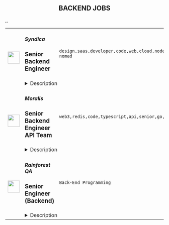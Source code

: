 <div align="center"><h2>BACKEND JOBS</h2></div><table><tr>
                <td width="100" height="100" rowspan="2">
                    <img src="https://remoteok.com/assets/img/jobs/9bb574a8844871f2e2b053d18650c54a1665126941.png" width="38px" height="auto">
                </td>
                <td width="300">
                    <h5>Syndica</h5>
                    <h3>Senior Backend Engineer</h3>
                </td>
                <td width="300">
                    <code>design,saas,developer,code,web,cloud,node,lead,senior,operational,engineer,backend,digital nomad</code>
                </td>
                <td width="200">
                <text>5 days ago</text>
                </td>
                <td width="100" rowspan="2">
                <a href="https://remoteOK.com/remote-jobs/remote-senior-backend-engineer-syndica-129403" align="right" target="_blank">Apply</a>
                </td>
            </tr>
            <tr>
                <td colspan="3">
                <details><summary>Description</summary>
                <div class="row mb-4">
<div class="col">
<p> </p>
<p><span style="font-weight:400;">Syndica is a developer infrastructure company building the cloud of web3. We are dedicated to building developer infrastructure that just works. Syndica offers highly scalable RPC node infrastructure, with advanced logging and analytics.</span></p>
<p><span style="font-weight:400;">We are backed by strategic partners, investors, and advisors who are all-in on our mission: Chamath of Social Capital, Sam Bankman-Fried of Alameda Research, Solana Ventures, and many more.</span></p>
<p><span style="font-weight:400;">This role will have the primary accountability of designing, implementing, and operating Syndicaâs blockchain infrastructure platform. </span><strong>Rust knowledge is a necessity!</strong><span style="font-weight:400;"> The team operates with a ârun what you writeâ philosophy and each engineer is responsible for deploying and operating the code they write.</span></p>
<p><span style="font-weight:400;">A successful candidate must have demonstrable experience in at least one programming language (preferably Go, Rust or C++), and previous work in SaaS application development and operations. You will be working closely with the Support and Development team on the architecture and configuration of our AWS and GCP hosted infrastructure. You will be responsible to ensure the environment is built, deployed, configured, managed, and monitored correctly to support the business. The ideal candidate will also have prior experience developing applications on either of the three major cloud platforms - AWS, Azure, or GCP via Kubernetes.</span></p>
<h3><strong>Responsibilities</strong></h3>
<ul>
<li style="font-weight:400;"><span style="font-weight:400;">Design, creation, and provisioning of infrastructure</span></li>
<li style="font-weight:400;"><span style="font-weight:400;">Write beautiful maintainable Rust code</span></li>
<li style="font-weight:400;"><span style="font-weight:400;">Create modular and extensible micro-services to support the platform</span></li>
<li style="font-weight:400;"><span style="font-weight:400;">Build a reliable fault-tolerant service</span></li>
<li style="font-weight:400;"><span style="font-weight:400;">Identify and troubleshoot any availability and performance issues at multiple layers of deployment, from hardware, to operating environment, network, and application</span></li>
<li style="font-weight:400;"><span style="font-weight:400;">Evaluate performance trends and expected changes in demand and capacity, and establish the appropriate scalability plans</span></li>
<li style="font-weight:400;"><span style="font-weight:400;">Troubleshoot and solve customer platform issues</span></li>
<li style="font-weight:400;"><span style="font-weight:400;">Ensure that SLAs are met in executing operational tasks</span></li>
<li style="font-weight:400;"><span style="font-weight:400;">Collaborate with other engineers to implement operational solutions while defining and adhering to industry best practices</span></li>
</ul>
<h3><strong>Qualifications</strong></h3>
<ul>
<li style="font-weight:400;"><span style="font-weight:400;">3+ years related professional experience using Rust</span></li>
<li style="font-weight:400;"><span style="font-weight:400;">Experience with Prometheus/Grafana for metrics aggregation/visualization is plus</span></li>
<li style="font-weight:400;"><span style="font-weight:400;">Experience with alerting and monitoring tools is plus</span></li>
<li style="font-weight:400;"><span style="font-weight:400;">Experience working in a highly distributed company is a plus</span></li>
<li style="font-weight:400;"><span style="font-weight:400;">Align a portion of your day with the business hours of Central Time Zone - UTC -6</span></li>
<li style="font-weight:400;"><span style="font-weight:400;">Systematic problem-solving approach, combined with a strong sense of ownership and drive</span></li>
<li style="font-weight:400;"><span style="font-weight:400;">Some working knowledge of web and network protocols and standards (HTTP, TLS, DNS, etc)</span></li>
<li style="font-weight:400;"><span style="font-weight:400;">Bachelor's degree in Computer Science or related field or relevant experience</span></li>
</ul>
<h3><strong>What does success in this role look like?</strong></h3>
<ul>
<li style="font-weight:400;"><span style="font-weight:400;">In three months, you have become one of our lead Rust developers. Youâll have taken on independent code review responsibilities and are collaborating on the design of new features</span></li>
<li style="font-weight:400;"><span style="font-weight:400;">In six months, you have earned the trust of the team and are delivering tasks through the entire SDLC, from design through development with minimal guidance, and are helping to effectively mentor new engineers joining the team</span></li>
<li style="font-weight:400;"><span style="font-weight:400;">In twelve months, you have established a cadence of predictable, on-time delivery without cutting corners - we love clean, maintainable code :)</span></li>
</ul>
<p> </p>
</div>
</div><br/><br/>Please mention the word **FORTUNATE** and tag RMTguMjA4LjE3Ni4yMjI= when applying to show you read the job post completely (#RMTguMjA4LjE3Ni4yMjI=). This is a beta feature to avoid spam applicants. Companies can search these words to find applicants that read this and see they're human.
                </details>
                </td>
            </tr>,<tr>
                <td width="100" height="100" rowspan="2">
                    <img src="https://remoteok.com/assets/img/jobs/64a3257f22621020bed5e16067f622781665126947.peg" width="38px" height="auto">
                </td>
                <td width="300">
                    <h5>Moralis</h5>
                    <h3>Senior Backend Engineer API Team</h3>
                </td>
                <td width="300">
                    <code>web3,redis,code,typescript,api,senior,go,golang,engineer,backend</code>
                </td>
                <td width="200">
                <text>5 days ago</text>
                </td>
                <td width="100" rowspan="2">
                <a href="https://remoteOK.com/remote-jobs/remote-senior-backend-engineer-api-team-moralis-129405" align="right" target="_blank">Apply</a>
                </td>
            </tr>
            <tr>
                <td colspan="3">
                <details><summary>Description</summary>
                <p><br>Are you ready for something fresh and exciting, a chance to dive into some cool, new tech?</p><p>At Moralis youâll work in a fast, dedicated and innovative environment and youâll join a company growing at an exciting pace. Youâll have the opportunity to work with the best projects in Web3. Currently we are on our journey to onboard the next 1 million Developers to Web3 through Moralis.</p><p>For us to be able to reach that, continue delivering outstanding results, and grow at the desired pace, we are looking for a Senior Backend Engineer to work directly with our API team</p><p>Â </p><p><strong><strong>About the role ð©âð»ð¨âð»</strong></strong></p><p>As a Senior Backend Engineer in the API Team you will be working with on-chain data extraction and building data processing pipelines.</p><ul> <li>This is learning intensive job - you need to learn how to decode the relevant on-chain data emitted by different blockchain</li> <li>You need to learn how Moralis currently processes on-chain data and improve our current data pipeline</li> <li>When Moralis needs to implement new features you will need to learn new smart contract standards and understand how they emit data and implement new data pipelines</li> <li>Proactively look for ways to make the next iteration a bit better in regards to scalability, observability, tech debt and testability</li> </ul><p><strong><br></strong></p><p><strong>Moralis Culture</strong></p><p>If you want to learn about Moralis, our values and our ways of working - be sure to check out the <a href="https://academy.moralis.io/mbs" rel="noopener noreferrer nofollow">Moralis Onboarding course</a>. We highly value the cultural fit and the onboarding course explains exactly how we work and how we are as a team.</p><p><strong><strong>About you ðââï¸ðââï¸</strong></strong><br></p><ul> <li>You're able to contribute independently and self-manage your tasks and projects</li> <li>You're self-motivated and always go the extra mile to deliver extra value to Moralis thus inspiring the other team members</li> <li>You take the responsibility to quickly learn and follow Moralis coding style and guidelines.</li> <li>You understand and resonate with <a href="https://moralis.io/mbs" rel="noopener noreferrer nofollow">Moralis Values</a> </li> <li>You take responsibility for sustaining the code base by flagging technical debt, potential scalability issues and other ways the code base may improve.</li> <li>You keep up to date with industry standards and new innovations.</li> <li>You have a knack for leading others and guiding them</li> <li>You can churn out high level of code output <strong>DAILY</strong>.</li> <li>You can use Gitlab efficiently.</li> <li>Ready to collaborate and solve problems</li> </ul><p>Â </p><p><strong>Key Qualifications</strong></p><ul> <li>5+ years relevant backend experience<br> </li> <li>Excellent understanding of NodeJS, NestJS and Typescript stack</li> <li>Experience with Massive Real-Time Systems</li> <li>Experience working with Kafka, Ampq, GRPC, Open API, Avro, Redis and Docker</li> <li>Good knowledge of PostgreSQL, NoSQL, Golang and Kubernetes.</li> </ul><p><br></p><p>We truly appreciate the mindset of someone who always finds a way of improving existing work and strives to reach higher highs. In return, youâll get to work with a fun team (we love memes and gamingðð®), diverse (we have team members from 39 different countries all over the world! ð), dedicated and forward-looking people (for real). We have a fully remote-first culture, meaning Moralis is open for everyone who is interested in working in the Metaverse.<br></p><p>Want to take things further? Go on, send in your application & Let's Talk!</p><p>Â </p><p><em>Please ensure that all resumes and communication must be submitted in English</em></p><br/><br/>Please mention the word **SWIFT** and tag RMTguMjA4LjE3Ni4yMjI= when applying to show you read the job post completely (#RMTguMjA4LjE3Ni4yMjI=). This is a beta feature to avoid spam applicants. Companies can search these words to find applicants that read this and see they're human.
                </details>
                </td>
            </tr>,<tr>
                <td width="100" height="100" rowspan="2">
                    <img src="https://weworkremotely.com/assets/IsotypeV2-1ebe3dd57673f3e8d02b7490bc0faaef55d6a95d3a4aaf17298bd3ed503ae7fe.svg" width="38px" height="auto">
                </td>
                <td width="300">
                    <h5>Rainforest QA</h5>
                    <h3> Senior Engineer (Backend)</h3>
                </td>
                <td width="300">
                    <code>Back-End Programming</code>
                </td>
                <td width="200">
                <text>91 days ago</text>
                </td>
                <td width="100" rowspan="2">
                <a href="https://weworkremotely.com/remote-jobs/rainforest-qa-senior-engineer-backend-2" align="right" target="_blank">Apply</a>
                </td>
            </tr>
            <tr>
                <td colspan="3">
                <details><summary>Description</summary>
                

<p>
  <strong>Headquarters:</strong> Remote
    <br /><strong>URL:</strong> <a href="https://www.rainforestqa.com/">https://www.rainforestqa.com/</a>
</p>

<div><strong>About Rainforest</strong></div><div>Rainforest QA is a distributed company full of smart, capable people from around the world who enjoy working together to make our customers successful.</div><div><br></div><div>Our mission is to make product quality accessible for every software company. The Rainforest QA solution combines no-code test automation and crowdsourced testing in a single, one-of-a-kind QA platform, allowing anyone to get the exact insights they need to release with quality, quickly.  </div><div><br></div><div><strong>About the Team</strong></div><div>As a Senior Engineer at Rainforest QA you'll be part of an experienced and diverse team with members all over the world.</div><div><br></div><div>We were built as a distributed team from the beginning and we've committed to implementing tools and processes that allow for and support continuous and effective communication across the world.<br><br><strong>About the Role</strong>
</div><ul>
<li>Work on our main app, which contains the majority of our business logic and is written in Ruby-on-Rails and backed by PostgreSQL and Redis</li>
<li>Work on numerous support services (including our work scheduler and VM management system - both of which manage hundreds of thousands of requests a day) written in a variety of languages (Elixir, Golang, Crystal, Node, Python) chosen because of their suitability to the problem the service is solving</li>
<li>Work on internal tooling to improve the development experience of other engineers and ship faster and safer</li>
<li>Collaborate with product managers and our customer facing teams to analyze customer problems and design high impact features</li>
<li>Lead projects to implement those features</li>
<li>Help other team members to achieve their goals</li>
<li>Continuously learn about new technologies and ways to solve problems</li>
<li>Work with our customer facing teams to triage, troubleshoot, and fix bugs</li>
<li>Write unit and integration tests (using our own product!) to ship high quality software</li>
</ul><div><strong>About You</strong></div><ul>
<li>Extensive experience in Ruby (or equivalent dynamic language) and be extremely knowledgeable of the language and associated ecosystem</li>
<li>Extensive experience in Ruby on Rails (or equivalent framework) and be extremely knowledgeable of the framework and associated ecosystem</li>
<li>Experience in writing and debugging SQL</li>
<li>Enthusiasm for building applications using tools like Ruby on Rails, Golang, Elixir, React, PostgreSQL, Redis, BigQuery, and Kubernetes - amongst others</li>
<li>Practical experience of working on a React codebase</li>
<li>Even though this position is mainly backend focused, we expect you to have some grasp of the whole stack to be able to effectively communicate with engineers across the team, and can make frontend or infrastructure changes when the situation calls for it</li>
<li>Professional experience in engineering SaaS products</li>
<li>Experience leading projects with teams</li>
<li>An ownership mindset: you should look not only at what you’re asked to do, but ask why you’re doing it and how it impacts on the rest of the product, our customers, and whether it makes sense. We expect you to be responsible for your work and to resolve any bugs you might ship</li>
<li>Excitement to learn</li>
<li>Excellent communication skills and able to give and receive constructive feedback</li>
<li>Happy to review code and have your code reviewed</li>
<li>Can work effectively remotely with remote team members (we are a fully distributed company)</li>
<li>Comfortable working in a large codebase with many stakeholders</li>
</ul><div>How we’ll reward you</div><ul>
<li>Competitive salary plus equity.</li>
<li>100% company-paid medical, dental, and vision insurance coverage for employees, 75% for dependents (U.S., only).</li>
<li>Unlimited paid time-off (PTO).</li>
<li>A weekly allowance for lunches and a monthly allowance for remote office supplies or personal development.</li>
<li>Semi-annual company off-sites in exciting destinations around the world.</li>
<li>12 weeks of paid maternity leave and 8 weeks of paid leave for supporting parents.</li>
<li>401k (U.S., only).</li>
</ul><div>
<br><strong>A Note on Diversity and Inclusion</strong>
</div><div>At Rainforest we believe that diverse teams improve our business. We are an equal opportunity employer and do not discriminate on the basis of race, religion, color, nationality, gender, sexual orientation, age, marital status, veteran status, or disability status.</div><div><br></div><div>Due to employment laws, we are unable to hire individuals internationally located in these following countries at this time: China, France, Iran, Egypt, Russia.</div><div>
<br><br>
</div>

<p><strong>To apply:</strong> <a href="https://weworkremotely.com/remote-jobs/rainforest-qa-senior-engineer-backend-2">https://weworkremotely.com/remote-jobs/rainforest-qa-senior-engineer-backend-2</a></p>

                </details>
                </td>
            </tr>,<tr>
                <td width="100" height="100" rowspan="2">
                    <img src="https://remotive.com/job/1368332/logo" width="38px" height="auto">
                </td>
                <td width="300">
                    <h5>Close</h5>
                    <h3>Software Engineer - Backend/Python</h3>
                </td>
                <td width="300">
                    <code>api,AWS,backend,docker</code>
                </td>
                <td width="200">
                <text>17 days ago</text>
                </td>
                <td width="100" rowspan="2">
                <a href="https://remotive.com/remote-jobs/software-dev/software-engineer-backend-python-1368332" align="right" target="_blank">Apply</a>
                </td>
            </tr>
            <tr>
                <td colspan="3">
                <details><summary>Description</summary>
                <p><strong> About Us </strong></p>
<p>At <a href="https://close.com/" rel="nofollow">Close</a>, we're building the sales communication platform of the future. With our roots as the very first sales CRM to include built-in calling, we're leading the industry toward eliminating manual processes and helping companies to close more deals(faster). Since our founding in 2013, we've grown to become a profitable, 100% globally distributed team of 50+ high-performing, happy people that are dedicated to building a product our customers love. </p>
<p> </p>
<p> Our backend <a href="https://stackshare.io/close-crm/close" rel="nofollow">tech stack</a> currently consists of Python Flask web apps with our <a href="https://github.com/closeio/tasktiger" rel="nofollow">TaskTiger</a> scheduler handling many of the backend asynchronous task processing chores. Our data stores include MongoDB, Postgres, Elasticsearch, and Redis. The underlying infrastructure runs on AWS using a combination of managed services like RDS and ElasticCache and non-managed services running on EC2 instances. All of our compute runs through CI/CD pipelines that build Docker images, run automated tests and deploy to our Kubernetes clusters. Our backend primarily serves a well-documented <a href="https://developer.close.com/" rel="nofollow">public API</a> that our front-end JavaScript app consumes. Our infrastructure is heavily automated using AWS tools, Terraform, and Ansible. </p>
<p> </p>
<p> We open sourcing our code and ideas on <a href="https://github.com/closeio" rel="nofollow">our GitHub</a> and on <a href="https://making.close.com" rel="nofollow">The Making of Close</a>, our behind-the-scenes Product &amp; Engineering blog.Check out our projects like <a href="https://github.com/closeio/socketshark" rel="nofollow">SocketShark</a>, <a href="https://github.com/closeio/tasktiger" rel="nofollow">TaskTiger</a>, <a href="https://github.com/closeio/limitlion" rel="nofollow">LimitLion</a> and <a href="https://github.com/closeio/ciso8601" rel="nofollow">ciso8601</a>. </p>
<p><br><br></p>
<p><strong>About You </strong></p>
<p>We're looking for an experienced full-time (or part-time) Software Engineer to join our engineering team. Someone who has a solid understanding of web technologies and wants to help design, implement, launch, and scale major systems and user-facing features. </p>
<p> </p>
<p>You should have senior level experience (~5 years) building modern back-end systems, with at least 3 years of that experience using Python. </p>
<p> </p>
<p>You have hands on production experience woking with MongoDB, PostgreSQL, Elasticsearch, or similar data stores. You have significant experience designing, scaling, debugging, and optimizing systems to make them fast and reliable. You have experience participating in code reviews and providing overall code quality suggestions to help maintain the structure and quality of the codebase. You care about the craftsmanship of the code and systems you produce. </p>
<p> </p>
<p>You’re comfortable working in a fast-paced environment with a small and talented team where you're supported in your efforts to grow professionally. You are able to manage your time well, communicate effectively and collaborate in a fully distributed team. </p>
<p> </p>
<p>You are located in an American or European time zone. </p>
<p><br><br></p>
<p><strong>Bonus points if you have...</strong></p>
<ul style="margin-left: 2em; padding-left: 0px; color: #555659; white-space: pre-wrap;">
<li style="margin: 0px; padding: 0px;">Contributed open source code related to our tech stack</li>
<li style="margin: 0px; padding: 0px;">Led small project teams building and launching features</li>
<li style="margin: 0px; padding: 0px;">Built B2B SaaS products</li>
<li style="margin: 0px; padding: 0px;">Experience with sales or sales tools</li>
</ul>
<p> </p>
<p><span style="color: #555659;"><strong><span style="white-space: pre-wrap;">Come help us with projects like...</span><br></strong></span></p>
<ul style="margin-left: 2em; padding-left: 0px; color: #555659; white-space: pre-wrap;">
<li style="margin: 0px; padding: 0px;">Conceiving, designing, building, and launching new user-facing features</li>
<li style="margin: 0px; padding: 0px;">Improving the performance and scalability of our GraphQL and <a class="postings-link" href="https://developer.close.com/" rel="nofollow" style="color: #969799; text-decoration: underline;">REST</a> API.</li>
<li style="margin: 0px; padding: 0px;">Improving how we <a class="postings-link" href="https://close.com/emailing/" rel="nofollow" style="color: #969799; text-decoration: underline;">sync</a> millions of sales emails and calendar events each month</li>
<li style="margin: 0px; padding: 0px;">Working with Twilio's API, WebSockets, and WebRTC to improve our <a class="postings-link" href="https://close.com/calling/" rel="nofollow" style="color: #969799; text-decoration: underline;">calling features</a></li>
<li style="margin: 0px; padding: 0px;">Building user-facing analytics features that provide actionable insights based on sales activity data</li>
<li style="margin: 0px; padding: 0px;">Improving our Elasticsearch-backed powerful <a class="postings-link" href="https://close.com/search/" rel="nofollow" style="color: #969799; text-decoration: underline;">search features</a></li>
<li style="margin: 0px; padding: 0px;">Improving our internal messaging infrastructure using streaming technologies like Kafka and Redis </li>
<li style="margin: 0px; padding: 0px;">Building new and enhancing existing integrations with other SaaS platforms like Google’s G Suite, Zapier, and Web Conferencing providers</li>
</ul>
<p> </p>
<p><span style="color: #555659;"><span style="white-space: pre-wrap;"><strong>Why work with us?</strong></span><br></span></p>
<ul style="margin-left: 2em; padding-left: 0px; color: #555659; white-space: pre-wrap;">
<li style="margin: 0px; padding: 0px;"><a class="postings-link" href="https://www.youtube.com/watch?v=ZbyGnLhtj0o&amp;feature=youtu.be" rel="nofollow" style="color: #969799; text-decoration: underline;">Culture video</a> 💚</li>
<li style="margin: 0px; padding: 0px;">100% remote company <em>(we believe in trust and autonomy)</em></li>
<li style="margin: 0px; padding: 0px;">Choose between working 5 days/wk (standard full-time) or 4 days/wk @ 80% pay</li>
<li style="margin: 0px; padding: 0px;"><a class="postings-link" href="https://www.youtube.com/watch?v=gKjyXMz-q-Q&amp;feature=youtu.be" rel="nofollow" style="color: #969799; text-decoration: underline;">Annual team retreats</a> ✈️</li>
<li style="margin: 0px; padding: 0px;">Quarterly virtual summits</li>
<li style="margin: 0px; padding: 0px;">5 weeks PTO + Winter Holiday Break</li>
<li style="margin: 0px; padding: 0px;">2 additional PTO days every year with the company</li>
<li style="margin: 0px; padding: 0px;">1 month paid sabbatical every 5 years</li>
<li style="margin: 0px; padding: 0px;">Co-working stipend</li>
<li style="margin: 0px; padding: 0px;">Paid parental leave</li>
<li style="margin: 0px; padding: 0px;">Medical, Dental, Vision with HSA option (US residents)</li>
<li style="margin: 0px; padding: 0px;">401k matching at 6% (US residents)</li>
<li style="margin: 0px; padding: 0px;">Dependent care FSA (US residents)</li>
<li style="margin: 0px; padding: 0px;">Contributor to <a class="postings-link" href="https://stripe.com/climate" rel="nofollow" style="color: #969799; text-decoration: underline;">Stripe's climate</a> initiative 🌍❤️ </li>
<li style="margin: 0px; padding: 0px;"><a class="postings-link" href="https://close.io/about/" rel="nofollow" style="color: #969799; text-decoration: underline;">Our story and team</a> 🚀</li>
</ul>
<p> </p>
<p>At Close, everyone has a voice. We encourage transparency and practice a mature approach to the work-place. In general, we don’t have strict policies, we have guidelines. Work/life harmony is an important part of our business - we believe you bring your best to work when you practice self-care (whatever that looks like for you).   </p>
<p> </p>
<p>We come from 16 countries located in 5 of the 7 continents -- looking at you Antarctica and Australia ;-) ….. We’re a collection of talented humans rich in diverse backgrounds, lifestyles, and cultures. Every year we meet up somewhere around the world to spend time with one another. These gatherings are an opportunity to strengthen the social fiber of our global community. </p>
<p> </p>
<p>Our team is growing in more ways than one - we’ve recently launched 17 babies (and counting!). Unanimously, our favorite and most impactful value is “Build a house you want to live in.” We strive to make decisions that are authentic for our people and help our customers become more successful. </p>
<p> </p>
<p><em>Our application process was designed to promote equitable and unbiased hiring practices. We ask a small series of questions that are similar to what would be asked in the first interview. This helps us learn more about you right from the start so please be sure to answer each question thoughtfully. Each application will receive two screens by two different reviewers. Regardless of fit, you will hear back from us letting you know if we'll be moving forward. </em></p>
<img src="https://remotive.com/job/track/1368332/blank.gif?source=public_api" alt=""/>
                </details>
                </td>
            </tr></table>